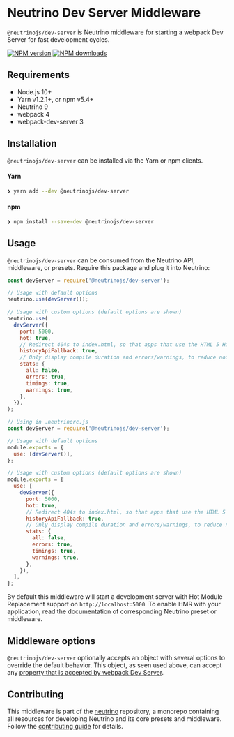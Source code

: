 # Neutrino Dev Server Middleware

`@neutrinojs/dev-server` is Neutrino middleware for starting a webpack Dev
Server for fast development cycles.

[![NPM version][npm-image]][npm-url] [![NPM downloads][npm-downloads]][npm-url]

## Requirements

- Node.js 10+
- Yarn v1.2.1+, or npm v5.4+
- Neutrino 9
- webpack 4
- webpack-dev-server 3

## Installation

`@neutrinojs/dev-server` can be installed via the Yarn or npm clients.

#### Yarn

```bash
❯ yarn add --dev @neutrinojs/dev-server
```

#### npm

```bash
❯ npm install --save-dev @neutrinojs/dev-server
```

## Usage

`@neutrinojs/dev-server` can be consumed from the Neutrino API, middleware, or
presets. Require this package and plug it into Neutrino:

```js
const devServer = require('@neutrinojs/dev-server');

// Usage with default options
neutrino.use(devServer());

// Usage with custom options (default options are shown)
neutrino.use(
  devServer({
    port: 5000,
    hot: true,
    // Redirect 404s to index.html, so that apps that use the HTML 5 History API work.
    historyApiFallback: true,
    // Only display compile duration and errors/warnings, to reduce noise when rebuilding.
    stats: {
      all: false,
      errors: true,
      timings: true,
      warnings: true,
    },
  }),
);
```

```js
// Using in .neutrinorc.js
const devServer = require('@neutrinojs/dev-server');

// Usage with default options
module.exports = {
  use: [devServer()],
};

// Usage with custom options (default options are shown)
module.exports = {
  use: [
    devServer({
      port: 5000,
      hot: true,
      // Redirect 404s to index.html, so that apps that use the HTML 5 History API work.
      historyApiFallback: true,
      // Only display compile duration and errors/warnings, to reduce noise when rebuilding.
      stats: {
        all: false,
        errors: true,
        timings: true,
        warnings: true,
      },
    }),
  ],
};
```

By default this middleware will start a development server with Hot Module
Replacement support on `http://localhost:5000`. To enable HMR with your
application, read the documentation of corresponding Neutrino preset or
middleware.

## Middleware options

`@neutrinojs/dev-server` optionally accepts an object with several options to
override the default behavior. This object, as seen used above, can accept any
[property that is accepted by webpack Dev Server](https://webpack.js.org/configuration/dev-server/).

## Contributing

This middleware is part of the
[neutrino](https://github.com/neutrinojs/neutrino) repository, a monorepo
containing all resources for developing Neutrino and its core presets and
middleware. Follow the
[contributing guide](https://neutrinojs.org/contributing/) for details.

[npm-image]: https://img.shields.io/npm/v/@neutrinojs/dev-server.svg
[npm-downloads]: https://img.shields.io/npm/dt/@neutrinojs/dev-server.svg
[npm-url]: https://www.npmjs.com/package/@neutrinojs/dev-server
